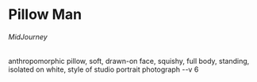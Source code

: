 # Pillow Man

###### MidJourney

anthropomorphic pillow, soft, drawn-on face, squishy, full body, standing, isolated on white, style of studio portrait photograph --v 6 

<!-- https://cdn.midjourney.com/07224717-1f54-4196-8015-dd45aa208361/0_1.png -->
